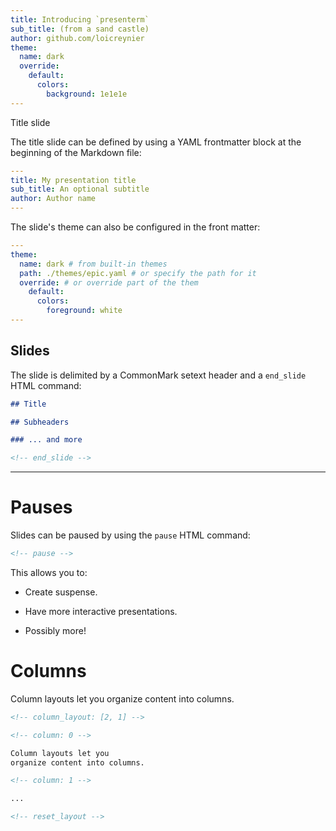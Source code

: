 ```yaml
---
title: Introducing `presenterm`
sub_title: (from a sand castle)
author: github.com/loicreynier
theme:
  name: dark
  override:
    default:
      colors:
        background: 1e1e1e
---
```


Title slide

The title slide can be defined by using a YAML frontmatter block
at the beginning of the Markdown file:

```yaml
---
title: My presentation title
sub_title: An optional subtitle
author: Author name
---
```

The slide's theme can also be configured in the front matter:

```yaml
---
theme:
  name: dark # from built-in themes
  path: ./themes/epic.yaml # or specify the path for it
  override: # or override part of the them
    default:
      colors:
        foreground: white
---
```

<!-- end_slide -->

## Slides

The slide is delimited by a CommonMark setext header
and a `end_slide` HTML command:

```markdown
## Title

## Subheaders

### ... and more

<!-- end_slide -->
```

---

# Pauses

Slides can be paused by using the `pause` HTML command:

```html
<!-- pause -->
```

This allows you to:

<!-- pause -->

- Create suspense.
<!-- pause -->
- Have more interactive presentations.
<!-- pause -->
- Possibly more!

# Columns

<!-- column_layout: [2, 1] -->

<!-- column: 0 -->

Column layouts let you
organize content into columns.

<!-- column: 1 -->

```markdown
<!-- column_layout: [2, 1] -->

<!-- column: 0 -->

Column layouts let you
organize content into columns.

<!-- column: 1 -->

...

<!-- reset_layout -->
```

<!-- reset_layout -->
